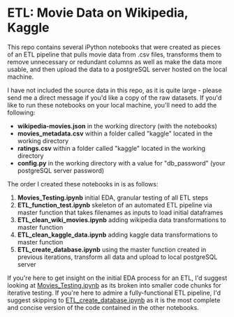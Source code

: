 # ETL: Movie Data on Wikipedia, Kaggle 
This repo contains several iPython notebooks that were created as pieces of an ETL pipeline that pulls movie data from .csv files, transforms them to remove unnecessary or redundant columns as well as make the data more usable, and then upload the data to a postgreSQL server hosted on the local machine.

I have not included the source data in this repo, as it is quite large - please send me a direct message if you'd like a copy of the raw datasets. If you'd like to run these notebooks on your local machine, you'll need to add the following:
* **wikipedia-movies.json** in the working directory (with the notebooks)
* **movies_metadata.csv** within a folder called "kaggle" located in the working directory
* **ratings.csv**  within a folder called "kaggle" located in the working directory
* **config.py** in the working directory with a value for "db_password" (your postgreSQL server password)

The order I created these notebooks in is as follows:
1. **Movies_Testing.ipynb** initial EDA, granular testing of all ETL steps
2. **ETL_function_test.ipynb** skeleton of an automated ETL pipeline via master function that takes filenames as inputs to load initial dataframes
3. **ETL_clean_wiki_movies.ipynb** adding wikipedia data transformations to master function
4. **ETL_clean_kaggle_data.ipynb** adding kaggle data transformations to master function
5. **ETL_create_database.ipynb** using the master function created in previous iterations, transform all data and upload to local postgreSQL server

If you're here to get insight on the initial EDA process for an ETL, I'd suggest looking at [Movies_Testing.ipynb](./Movies_Testing.ipynb) as its broken into smaller code chunks for iterative testing.
If you're here to admire a fully-functional ETL pipeline, I'd suggest skipping to [ETL_create_database.ipynb](./ETL_create_database.ipynb) as it is the most complete and concise version of the code contained in the other notebooks.